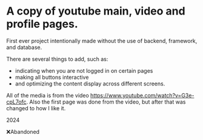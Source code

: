 # A copy of youtube main, video and profile pages.
First ever project intentionally made without the use of backend, framework, and database.

There are several things to add, such as: 
- indicating when you are not logged in on certain pages
- making all buttons interactive
- and optimizing the content display across different screens.

All of the media is from the video https://www.youtube.com/watch?v=G3e-cpL7ofc. Also the first page was done from the video, but after that was changed to how I like it.

2024

❌Abandoned
